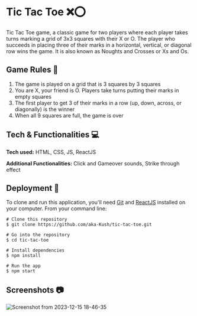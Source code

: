 
# Tic Tac Toe  ❌⭕


Tic Tac Toe game, a classic game for two players where each player takes turns marking a grid of 3x3 squares with their X or O. The player who succeeds in placing three of their marks in a horizontal, vertical, or diagonal row wins the game. It is also known as Noughts and Crosses or Xs and Os.


## Game Rules 📝

1. The game is played on a grid that is 3 squares by 3 squares
2. You are X, your friend is O. Players take turns putting their marks in empty squares
3. The first player to get 3 of their marks in a row (up, down, across, or diagonally) is the winner
4. When all 9 squares are full, the game is over


## Tech & Functionalities 💻

**Tech used:** HTML, CSS, JS, ReactJS

**Additional Functionalities:** Click and Gameover sounds, Strike through effect


## Deployment  🚀

To clone and run this application, you'll need [Git](https://git-scm.com/downloads) and [ReactJS](https://reactjs.org/docs/getting-started.html) installed on your computer. From your command line:

```
# Clone this repository
$ git clone https://github.com/aka-Kush/tic-tac-toe.git

# Go into the repository
$ cd tic-tac-toe

# Install dependencies
$ npm install

# Run the app
$ npm start
```


## Screenshots 📷

![Screenshot from 2023-12-15 18-46-35](https://github.com/aka-Kush/tic-tac-toe/assets/62604121/9a346a3a-24c1-4fc7-a348-f6f082b8a69b)
